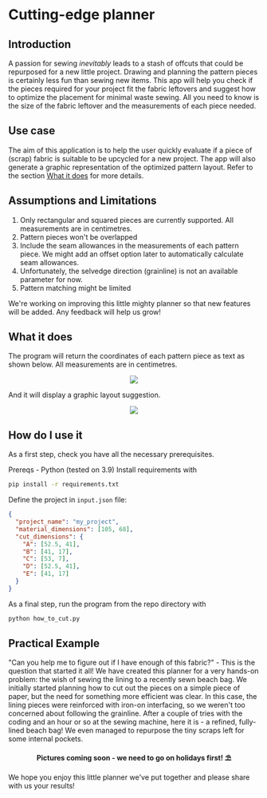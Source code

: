 # Cutting-edge planner

## Introduction
A passion for sewing _inevitably_ leads to a stash of offcuts that could be repurposed for a new little project. Drawing and planning the pattern pieces is certainly less fun than sewing new items. This app will help you check if the pieces required for your project fit the fabric leftovers and suggest how to optimize the placement for minimal waste sewing. All you need to know is the size of the fabric leftover and the measurements of each piece needed.

## Use case
The aim of this application is to help the user quickly evaluate if a piece of (scrap) fabric is suitable to be upcycled for a new project. The app will also generate a graphic representation of the optimized pattern layout. Refer to the section [What it does](#what-it-does) for more details.

## Assumptions and Limitations
1. Only rectangular and squared pieces are currently supported. All measurements are in centimetres.
2. Pattern pieces won't be overlapped
3. Include the seam allowances in the measurements of each pattern piece. We might add an offset option later to automatically calculate seam allowances.
4. Unfortunately, the selvedge direction (grainline) is not an available parameter for now.
5. Pattern matching might be limited

We're working on improving this little mighty planner so that new features will be added. Any feedback will help us grow! 

## What it does
The program will return the coordinates of each pattern piece as text as shown below. All measurements are in centimetres.

<p align="center">
  <img src="./images/coordinates.png" />
</p>

And it will display a graphic layout suggestion.

<p align="center">
  <img src="./images/result.png" />
</p>

## How do I use it
As a first step, check you have all the necessary prerequisites.

Prereqs - Python (tested on 3.9)
Install requirements with
```bash
pip install -r requirements.txt
```

Define the project in `input.json` file:
```json
{
  "project_name": "my_project",
  "material_dimensions": [105, 68],
  "cut_dimensions": {
    "A": [52.5, 41],
    "B": [41, 17],
    "C": [53, 7],
    "D": [52.5, 41],
    "E": [41, 17]
  }
}

```
As a final step, run the program from the repo directory with 
```bash
python how_to_cut.py
```

## Practical Example
"Can you help me to figure out if I have enough of this fabric?" - This is the question that started it all!
We have created this planner for a very hands-on problem: the wish of sewing the lining to a recently sewn beach bag. We initially started planning how to cut out the pieces on a simple piece of paper, but the need for something more efficient was clear.
In this case, the lining pieces were reinforced with iron-on interfacing, so we weren't too concerned about following the grainline.
After a couple of tries with the coding and an hour or so at the sewing machine, here it is - a refined, fully-lined beach bag!
We even managed to repurpose the tiny scraps left for some internal pockets.

<center>
<b>Pictures coming soon - we need to go on holidays first! ⛱️</b>
</center>
<br>
We hope you enjoy this little planner we've put together and please share with us your results!
